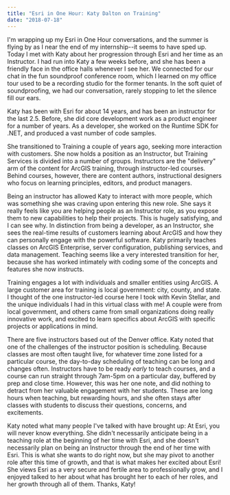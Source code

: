 ```yaml
---
title: "Esri in One Hour: Katy Dalton on Training"
date: "2018-07-18"
---
```


I'm wrapping up my Esri in One Hour conversations, and the summer is flying by as I near the end of my internship--it seems to have sped up. Today I met with Katy about her progression through Esri and her time as an Instructor. I had run into Katy a few weeks before, and she has been a friendly face in the office halls whenever I see her. We connected for our chat in the fun soundproof conference room, which I learned on my office tour used to be a recording studio for the former tenants. In the soft quiet of soundproofing, we had our conversation, rarely stopping to let the silence fill our ears.

Katy has been with Esri for about 14 years, and has been an instructor for the last 2.5. Before, she did core development work as a product engineer for a number of years. As a developer, she worked on the Runtime SDK for .NET, and produced a vast number of code samples.

She transitioned to Training a couple of years ago, seeking more interaction with customers. She now holds a position as an Instructor, but Training Services is divided into a number of groups. Instructors are the "delivery" arm of the content for ArcGIS training, through instructor-led courses. Behind courses, however, there are content authors, instructional designers who focus on learning principles, editors, and product managers.

Being an instructor has allowed Katy to interact with more people, which was something she was craving upon entering this new role. She says it really feels like you are helping people as an Instructor role, as you expose them to new capabilities to help their projects. This is hugely satisfying, and I can see why. In distinction from being a developer, as an Instructor, she sees the real-time results of customers learning about ArcGIS and how they can personally engage with the powerful software. Katy primarily teaches classes on ArcGIS Enterprise, server configuration, publishing services, and data management. Teaching seems like a very interested transition for her, because she has worked intimately with coding some of the concepts and features she now instructs.

Training engages a lot with individuals and smaller entities using ArcGIS. A large customer area for training is local government: city, county, and state. I thought of the one instructor-led course here I took with Kevin Stellar, and the unique individuals I had in this virtual class with me! A couple were from local government, and others came from small organizations doing really innovative work, and excited to learn specifics about ArcGIS with specific projects or applications in mind.

There are five instructors based out of the Denver office. Katy noted that one of the challenges of the instructor position is scheduling. Because classes are most often taught live, for whatever time zone listed for a particular course, the day-to-day scheduling of teaching can be long and changes often. Instructors have to be ready _early_ to teach courses, and a course can run straight through 7am-5pm on a particular day, buffered by prep and close time. However, this was her one note, and did nothing to detract from her valuable engagement with her students. These are long hours when teaching, but rewarding hours, and she often stays after classes with students to discuss their questions, concerns, and excitements.

Katy noted what many people I've talked with have brought up: At Esri, you will never know everything. She didn't necessarily anticipate being in a teaching role at the beginning of her time with Esri, and she doesn't necessarily plan on being an Instructor through the end of her time with Esri. This is what she wants to do right now, but she may pivot to another role after this time of growth, and that is what makes her excited about Esri! She views Esri as a very secure and fertile area to professionally grow, and I enjoyed talked to her about what has brought her to each of her roles, and her growth through all of them. Thanks, Katy!
